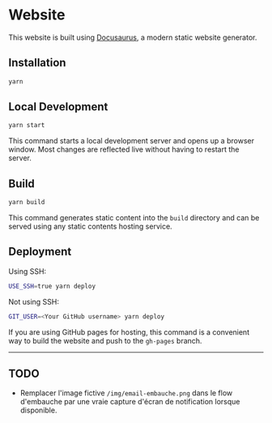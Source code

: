 # Website

This website is built using [Docusaurus](https://docusaurus.io/), a modern static website generator.

## Installation

```bash
yarn
```

## Local Development

```bash
yarn start
```

This command starts a local development server and opens up a browser window. Most changes are reflected live without having to restart the server.

## Build

```bash
yarn build
```

This command generates static content into the `build` directory and can be served using any static contents hosting service.

## Deployment

Using SSH:

```bash
USE_SSH=true yarn deploy
```

Not using SSH:

```bash
GIT_USER=<Your GitHub username> yarn deploy
```

If you are using GitHub pages for hosting, this command is a convenient way to build the website and push to the `gh-pages` branch.

---

## TODO
- Remplacer l'image fictive `/img/email-embauche.png` dans le flow d'embauche par une vraie capture d'écran de notification lorsque disponible.
